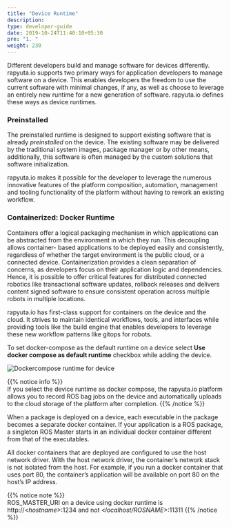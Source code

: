 ```yaml
---
title: "Device Runtime"
description:
type: developer-guide
date: 2019-10-24T11:40:10+05:30
pre: "1. "
weight: 230
---
```

Different developers build and manage software for devices
differently. rapyuta.io supports two primary ways for
application developers to manage software on a device. This
enables developers the freedom to use the current software
with minimal changes, if any, as well as choose to leverage
an entirely new runtime for a new generation of software.
rapyuta.io defines these ways as device runtimes.

### Preinstalled
The preinstalled runtime is designed to support existing
software that is already *preinstalled* on the device.
The existing software may be delivered by the traditional
system images, package manager or by other means,
additionally, this software is often managed by the custom
solutions that software initialization.

rapyuta.io makes it possible for the developer to leverage
the numerous innovative features of the platform composition,
automation, management and tooling functionality of the platform
without having to rework an existing workflow.

### Containerized: Docker Runtime
Containers offer a logical packaging mechanism in which
applications can be abstracted from the environment in
which they run. This decoupling allows container-
based applications to be deployed easily and consistently,
regardless of whether the target environment is the public
cloud, or a connected device. Containerization provides
a clean separation of concerns, as developers focus on
their application logic and dependencies. Hence, it is
possible to offer critical features for distributed
connected robotics like transactional software updates,
rollback releases and delivers content signed software
to ensure consistent operation across multiple robots
in multiple locations.

rapyuta.io has first-class support for containers on the
device and the cloud. It strives to maintain identical
workflows, tools, and interfaces while providing tools
like the build engine that enables developers to leverage
these new workflow patterns like gitops for robots.

To set docker-compose as the default runtime on a device
select **Use docker compose as default runtime** checkbox
while adding the device.

![Dockercompose runtime for device](/images/core-concepts/device-management/docker-runtime-for-device.png?classes=border,shadow&width=40pc)

{{% notice info %}}  
If you select the device runtime as docker compose, the rapyuta.io platform allows you to record ROS bag jobs on the device and automatically uploads to the cloud storage of the platform after completion.
{{% /notice %}}

When a package is deployed on a device, each executable
in the package becomes a separate docker container. If your
application is a ROS package, a singleton ROS Master starts in
an individual docker container different from that of the executables.

All docker containers that are deployed are configured to
use the host network driver. With the host network driver, the
container’s network stack is not isolated from the host. For example,
if you run a docker container that uses port 80, the container’s
application will be available on port 80 on the host’s IP address.

{{% notice note %}}  
ROS_MASTER_URI on a device using docker runtime is  http://<*hostname*>:1234   and not <*localhost/ROSNAME*>:11311
{{% /notice %}}